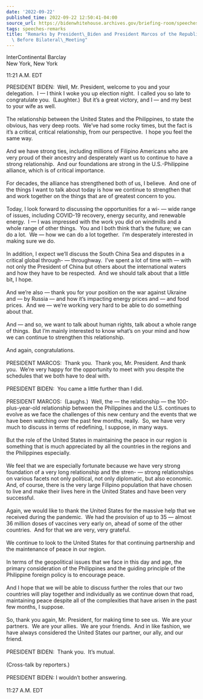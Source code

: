 ```yaml
---
date: '2022-09-22'
published_time: 2022-09-22 12:50:41-04:00
source_url: https://bidenwhitehouse.archives.gov/briefing-room/speeches-remarks/2022/09/22/remarks-by-president-biden-and-president-marcos-of-the-republic-of-the-philippines-before-bilateral-meeting/
tags: speeches-remarks
title: "Remarks by President\_Biden and President Marcos of the Republic of the Philippines\
  \ Before Bilateral\_Meeting"
---
```

 
InterContinental Barclay  
New York, New York

11:21 A.M. EDT

PRESIDENT BIDEN:  Well, Mr. President, welcome to you and your
delegation.  I — I think I woke you up election night.  I called you so
late to congratulate you.  (Laughter.)  But it’s a great victory, and I
— and my best to your wife as well.  
   
The relationship between the United States and the Philippines, to state
the obvious, has very deep roots.  We’ve had some rocky times, but the
fact is it’s a critical, critical relationship, from our perspective.  I
hope you feel the same way.   
   
And we have strong ties, including millions of Filipino Americans who
are very proud of their ancestry and desperately want us to continue to
have a strong relationship.  And our foundations are strong in the
U.S.-Philippine alliance, which is of critical importance.  
   
For decades, the alliance has strengthened both of us, I believe.  And
one of the things I want to talk about today is how we continue to
strengthen that and work together on the things that are of greatest
concern to you.   
   
Today, I look forward to discussing the opportunities for a wi- — wide
range of issues, including COVID-19 recovery, energy security, and
renewable energy.  I — I was impressed with the work you did on
windmills and a whole range of other things.  You and I both think
that’s the future; we can do a lot.  We — how we can do a lot together. 
I’m desperately interested in making sure we do.   
   
In addition, I expect we’ll discuss the South China Sea and disputes in
a critical global through- — throughway.  I’ve spent a lot of time with
— with not only the President of China but others about the
international waters and how they have to be respected.  And we should
talk about that a little bit, I hope.  
   
And we’re also — thank you for your position on the war against Ukraine
and — by Russia — and how it’s impacting energy prices and — and food
prices.  And we — we’re working very hard to be able to do something
about that.   
   
And — and so, we want to talk about human rights, talk about a whole
range of things.  But I’m mainly interested to know what’s on your mind
and how we can continue to strengthen this relationship.  
   
And again, congratulations.  
   
PRESIDENT MARCOS:  Thank you.  Thank you, Mr. President. And thank you. 
We’re very happy for the opportunity to meet with you despite the
schedules that we both have to deal with.  
   
PRESIDENT BIDEN:  You came a little further than I did.  
   
PRESIDENT MARCOS:  (Laughs.)  Well, the — the relationship — the
100-plus-year-old relationship between the Philippines and the U.S.
continues to evolve as we face the challenges of this new century and
the events that we have been watching over the past few months, really. 
So, we have very much to discuss in terms of redefining, I suppose, in
many ways.   
   
But the role of the United States in maintaining the peace in our region
is something that is much appreciated by all the countries in the
regions and the Philippines especially.  
   
We feel that we are especially fortunate because we have very strong
foundation of a very long relationship and the stren- — strong
relationships on various facets not only political, not only diplomatic,
but also economic.  And, of course, there is the very large Filipino
population that have chosen to live and make their lives here in the
United States and have been very successful.   
   
Again, we would like to thank the United States for the massive help
that we received during the pandemic.  We had the provision of up to 35
— almost 36 million doses of vaccines very early on, ahead of some of
the other countries.  And for that we are very, very grateful.  
   
We continue to look to the United States for that continuing partnership
and the maintenance of peace in our region.   
   
In terms of the geopolitical issues that we face in this day and age,
the primary consideration of the Philippines and the guiding principle
of the Philippine foreign policy is to encourage peace.   
   
And I hope that we will be able to discuss further the roles that our
two countries will play together and individually as we continue down
that road, maintaining peace despite all of the complexities that have
arisen in the past few months, I suppose.   
   
So, thank you again, Mr. President, for making time to see us.  We are
your partners.  We are your allies.  We are your friends.  And in like
fashion, we have always considered the United States our partner, our
ally, and our friend.  
   
PRESIDENT BIDEN:  Thank you.  It’s mutual.  
   
(Cross-talk by reporters.)  
   
PRESIDENT BIDEN: I wouldn’t bother answering.  
   
11:27 A.M. EDT
